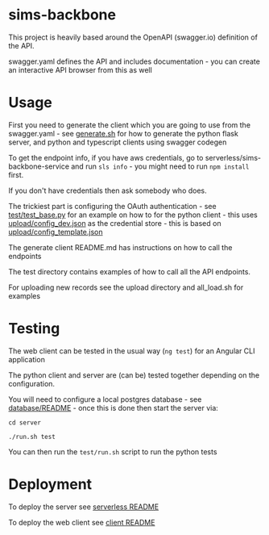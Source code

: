 # sims-backbone

This project is heavily based around the OpenAPI (swagger.io) definition of the API.

swagger.yaml defines the API and includes documentation - you can create an interactive API browser from this as well

Usage
=====

First you need to generate the client which you are going to use from the swagger.yaml - see [generate.sh](generate.sh) for how to generate the python flask server, and python and typescript clients using swagger codegen

To get the endpoint info, if you have aws credentials, go to serverless/sims-backbone-service and run `sls info` - you might need to run `npm install` first.

If you don't have credentials then ask somebody who does.

The trickiest part is configuring the OAuth authentication - see [test/test_base.py](test/test_base.py) for an example on how to for the python client - this uses [upload/config_dev.json](upload/config_dev.json) as the credential store - this is based on [upload/config_template.json](upload/config_template.json)

The generate client README.md has instructions on how to call the endpoints

The test directory contains examples of how to call all the API endpoints.

For uploading new records see the upload directory and all_load.sh for examples

Testing
=======

The web client can be tested in the usual way (`ng test`) for an Angular CLI application

The python client and server are (can be) tested together depending on the configuration.

You will need to configure a local postgres database - see [database/README](database/README) - once this is done then start the server via:

  `cd server`
  
  `./run.sh test`
  
  You can then run the `test/run.sh` script to run the python tests
  
  Deployment
  ==========
  
  To deploy the server see [serverless README](serverless/README)
  
  To deploy the web client see [client README](client/sims-backbone/README)
